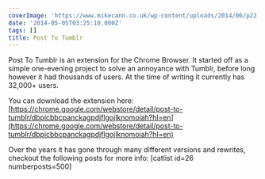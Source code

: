 ```yaml
---
coverImage: 'https://www.mikecann.co.uk/wp-content/uploads/2014/06/p22.png'
date: '2014-05-05T03:25:10.000Z'
tags: []
title: Post To Tumblr
---
```


Post To Tumblr is an extension for the Chrome Browser. It started off as a simple one-evening project to solve an annoyance with Tumblr, before long however it had thousands of users. At the time of writing it currently has 32,000+ users.

<!-- more -->

You can download the extension here: [https://chrome.google.com/webstore/detail/post-to-tumblr/dbpicbbcpanckagpdjflgojlknomoiah?hl=en](https://chrome.google.com/webstore/detail/post-to-tumblr/dbpicbbcpanckagpdjflgojlknomoiah?hl=en)

Over the years it has gone through many different versions and rewrites, checkout the following posts for more info:
[catlist id=26 numberposts=500]
